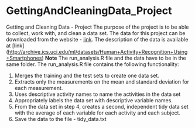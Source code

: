 # GettingAndCleaningData_Project
Getting and Cleaning Data - Project
The purpose of the project is to be able to collect, work with, and clean a data set. The data for this project can be downloaded from the website - [link](https://d396qusza40orc.cloudfront.net/getdata%2Fprojectfiles%2FUCI%20HAR%20Dataset.zip). The description of the data is available at [link] (http://archive.ics.uci.edu/ml/datasets/Human+Activity+Recognition+Using+Smartphones)
**Note** The run_analysis.R file and the data have to be in the same folder.
The run_analysis.R file contains the following functionality:
1. Merges the training and the test sets to create one data set.
2. Extracts only the measurements on the mean and standard deviation for each measurement.
3. Uses descriptive activity names to name the activities in the data set
4. Appropriately labels the data set with descriptive variable names.
5. From the data set in step 4, creates a second, independent tidy data set with the average of each variable for each activity and each subject.
6. Save the data to the file - tidy_data.txt
